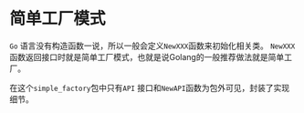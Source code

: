# 简单工厂模式

`Go` 语言没有构造函数一说，所以一般会定义`NewXXX`函数来初始化相关类。
`NewXXX` 函数返回接口时就是简单工厂模式，也就是说Golang的一般推荐做法就是简单工厂。

在这个`simple_factory`包中只有`API` 接口和`NewAPI`函数为包外可见，封装了实现细节。
